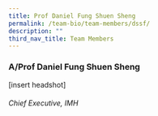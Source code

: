 ```yaml
---
title: Prof Daniel Fung Shuen Sheng
permalink: /team-bio/team-members/dssf/
description: ""
third_nav_title: Team Members
---
```

### A/Prof Daniel Fung Shuen Sheng
[insert headshot]

###### Chief Executive, IMH